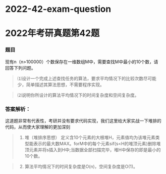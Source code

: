 # 2022-42-exam-question
# 2022年考研真题第42题
### 题目
现有n（n>100000）个数保存在一维数组M中，需要查找M中最小的10个数，请回答下列问题。

>⑴设计一个完成上述查找任务的算法，要求平均情况下的比较次数尽可能少，简单描述其算法思想，不需要程序实现。

>⑵说明你所设计的算法平均情况下的时间复杂度和空间复杂度。
### 答案解析：
这道题非常有代表性，考研并没有要求代码实现，我们这里给大家实战一下堆排的代码，从而使大家理解的更加深刻
>1. 堆（堆排序思想）
定义含10个元素的大根堆H，元素值均为该堆元素类型能表示的最大数MAX。forM中的每个元素sif(s<H的堆顶元素)删除堆顶元素并将s插入到H中;当数据全部扫描完毕，堆H中保存的即是最小的10个数。

>2. 算法平均情况下的时间复杂度是O(n)，空间复杂度是O(1)。
